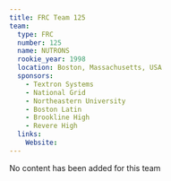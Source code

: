 ```yaml
---
title: FRC Team 125
team:
  type: FRC
  number: 125
  name: NUTRONS
  rookie_year: 1998
  location: Boston, Massachusetts, USA
  sponsors:
    - Textron Systems
    - National Grid
    - Northeastern University
    - Boston Latin
    - Brookline High
    - Revere High
  links:
    Website: 
---
```

No content has been added for this team